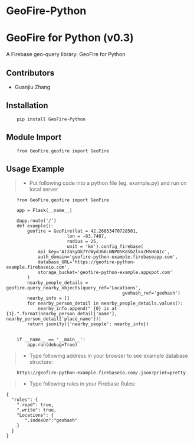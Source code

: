 # GeoFire-Python
GeoFire for Python (v0.3)
====================
A Firebase geo-query library: GeoFire for Python

Contributors
------------
* Guanjiu Zhang

Installation
------------

~~~~
    pip install GeoFire-Python
~~~~

Module Import
------------

~~~~
    from GeoFire.geofire import GeoFire
~~~~

Usage Example
------------
>   * Put following code into a python file (eg. example.py) and run on local server

~~~~
    from GeoFire.geofire import GeoFire

    app = Flask(__name__)

    @app.route('/')
    def example():
        geofire = GeoFire(lat = 42.26853470728501,
                       lon = -83.7487,
                       radius = 25,
                       unit = 'km').config_firebase(
            api_key='AIzaSyDk7YcWydJ66LNNP05KaSb2lkaZH5HGNIc',
            auth_domain='geofire-python-example.firebaseapp.com',
            database_URL='https://geofire-python-example.firebaseio.com',
            storage_bucket='geofire-python-example.appspot.com'
        )
        nearby_people_details = geofire.query_nearby_objects(query_ref='Locations',
                                            geohash_ref='geohash')
        nearby_info = []
        for nearby_person_detail in nearby_people_details.values():
            nearby_info.append(" {0} is at {1}.".format(nearby_person_detail['name'], nearby_person_detail['place_name']))
        return jsonify({'nearby_people': nearby_info})


    if __name__ == '__main__':
        app.run(debug=True)

~~~~

>   * Type following address in your browser to see example database structure:

~~~~
    https://geofire-python-example.firebaseio.com/.json?print=pretty
~~~~

>   * Type following rules in your Firebase Rules:

~~~~
{
  "rules": {
    ".read": true,
    ".write": true,
    "Locations": {
       ".indexOn":"geohash"
    }
  }
}
~~~~
